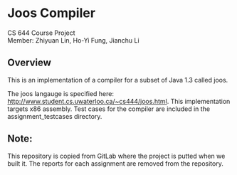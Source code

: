# Joos Compiler

CS 644 Course Project  
Member: Zhiyuan Lin, Ho-Yi Fung, Jianchu Li

## Overview
This is an implementation of a compiler for a subset of Java 1.3 called joos. 

The joos langauge is specified here: http://www.student.cs.uwaterloo.ca/~cs444/joos.html. This implementation targets x86 assembly. Test cases for the compiler are included in the assignment_testcases directory.

## Note:
This repository is copied from GitLab where the project is putted when we built it. The reports for each assignment are removed from the repository.
